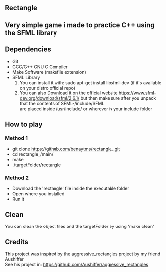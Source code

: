 ## Rectangle

## Very simple game i made to practice C++ using the SFML library

## Dependencies
* Git
* GCC/G++ GNU C Compiler
* Make Software (makefile extension)
* SFML Library
    1) You can install it with: sudo apt-get install libsfml-dev (if it's available on your distro official repo)
    2) You can also Download it on the official website https://www.sfml-dev.org/download/sfml/2.6.1/
        but then make sure after you unpack that the contents of SFML-<version>/include/SFML<br> are placed inside /usr/include/ or wherever is your include folder

## How to play
### Method 1

* git clone https://github.com/benaytms/rectangle_.git
* cd rectangle_/main/
* make
* ./targetFolder/rectangle

### Method 2

* Download the 'rectangle' file inside the executable folder
* Open where you installed
* Run it

## Clean
You can clean the object files and the targetFolder
by using 'make clean'

## Credits
This project was inspired by the aggressive_rectangles project by my friend Aushiffer<br>
See his project in: https://github.com/Aushiffer/aggressive_rectangles

